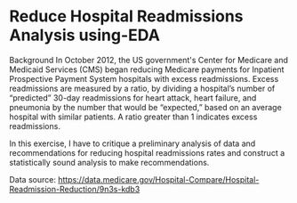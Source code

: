 # Reduce Hospital Readmissions Analysis using-EDA

Background
In October 2012, the US government's Center for Medicare and Medicaid Services (CMS) began reducing Medicare payments for Inpatient Prospective Payment System hospitals with excess readmissions. Excess readmissions are measured by a ratio, by dividing a hospital’s number of “predicted” 30-day readmissions for heart attack, heart failure, and pneumonia by the number that would be “expected,” based on an average hospital with similar patients. A ratio greater than 1 indicates excess readmissions.

In this exercise, I have to critique a preliminary analysis of data and recommendations for reducing hospital readmissions rates and construct a statistically sound analysis to make recommendations.

Data source: https://data.medicare.gov/Hospital-Compare/Hospital-Readmission-Reduction/9n3s-kdb3
